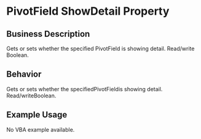 # PivotField ShowDetail Property

## Business Description
Gets or sets whether the specified PivotField is showing detail. Read/write Boolean.

## Behavior
Gets or sets whether the specifiedPivotFieldis showing detail. Read/writeBoolean.

## Example Usage
No VBA example available.